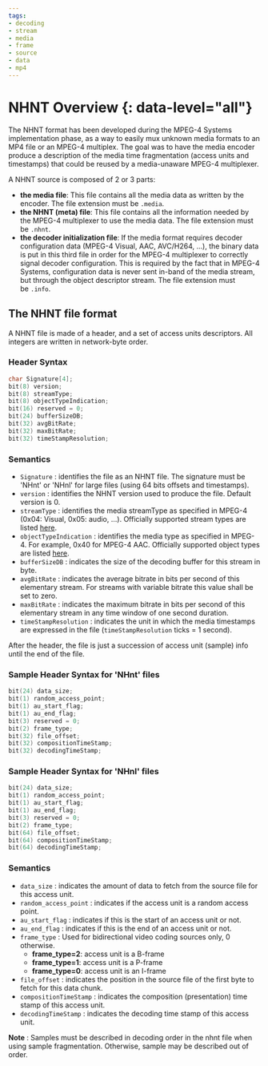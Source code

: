 ```yaml
---
tags:
- decoding
- stream
- media
- frame
- source
- data
- mp4
---
```


# NHNT Overview {: data-level="all"}
The NHNT format has been developed during the MPEG-4 Systems implementation phase, as a way to easily mux unknown media formats to an MP4 file or an MPEG-4 multiplex. The goal was to have the media encoder produce a description of the media time fragmentation (access units and timestamps) that could be reused by a media-unaware MPEG-4 multiplexer.

A NHNT source is composed of 2 or 3 parts:

*   **the media file**: This file contains all the media data as written by the encoder. The file extension must be `.media`.
*   **the NHNT (meta) file**: This file contains all the information needed by the MPEG-4 multiplexer to use the media data. The file extension must be `.nhnt`.
*   **the decoder initialization file**: If the media format requires decoder configuration data (MPEG-4 Visual, AAC, AVC/H264, ...), the binary data is put in this third file in order for the MPEG-4 multiplexer to correctly signal decoder configuration. This is required by the fact that in MPEG-4 Systems, configuration data is never sent in-band of the media stream, but through the object descriptor stream. The file extension must be `.info`.

## The NHNT file format

A NHNT file is made of a header, and a set of access units descriptors. All integers are written in network-byte order.

### Header Syntax

```c
char Signature[4];
bit(8) version;
bit(8) streamType;
bit(8) objectTypeIndication;
bit(16) reserved = 0;
bit(24) bufferSizeDB;
bit(32) avgBitRate;
bit(32) maxBitRate;
bit(32) timeStampResolution;
```

### Semantics

*   `Signature` : identifies the file as an NHNT file. The signature must be 'NHnt' or 'NHnl' for large files (using 64 bits offsets and timestamps).
*   `version` : identifies the NHNT version used to produce the file. Default version is 0.
*   `streamType` : identifies the media streamType as specified in MPEG-4 (0x04: Visual, 0x05: audio, ...). Officially supported stream types are listed [here](http://www.mp4ra.org/object.html).
*   `objectTypeIndication` : identifies the media type as specified in MPEG-4. For example, 0x40 for MPEG-4 AAC. Officially supported object types are listed [here](http://www.mp4ra.org/object.html).
*   `bufferSizeDB` : indicates the size of the decoding buffer for this stream in byte.
*   `avgBitRate` : indicates the average bitrate in bits per second of this elementary stream. For streams with variable bitrate this value shall be set to zero.
*   `maxBitRate` : indicates the maximum bitrate in bits per second of this elementary stream in any time window of one second duration.
*   `timeStampResolution` : indicates the unit in which the media timestamps are expressed in the file (`timeStampResolution` ticks = 1 second).

After the header, the file is just a succession of access unit (sample) info until the end of the file.

### Sample Header Syntax for 'NHnt' files

```c
bit(24) data_size;
bit(1) random_access_point;
bit(1) au_start_flag;
bit(1) au_end_flag;
bit(3) reserved = 0;
bit(2) frame_type;
bit(32) file_offset;
bit(32) compositionTimeStamp;
bit(32) decodingTimeStamp;
```

### Sample Header Syntax for 'NHnl' files

```c
bit(24) data_size;
bit(1) random_access_point;
bit(1) au_start_flag;
bit(1) au_end_flag;
bit(3) reserved = 0;
bit(2) frame_type;
bit(64) file_offset;
bit(64) compositionTimeStamp;
bit(64) decodingTimeStamp;
```

### Semantics

*   `data_size` : indicates the amount of data to fetch from the source file for this access unit.
*   `random_access_point` : indicates if the access unit is a random access point.
*   `au_start_flag` : indicates if this is the start of an access unit or not.
*   `au_end_flag` : indicates if this is the end of an access unit or not.
*   `frame_type` : Used for bidirectional video coding sources only, 0 otherwise.
    *   **frame\_type=2**: access unit is a B-frame
    *   **frame\_type=1**: access unit is a P-frame
    *   **frame\_type=0**: access unit is an I-frame
*   `file_offset` : indicates the position in the source file of the first byte to fetch for this data chunk.
*   `compositionTimeStamp` : indicates the composition (presentation) time stamp of this access unit.
*   `decodingTimeStamp` : indicates the decoding time stamp of this access unit.

**Note** : Samples must be described in decoding order in the nhnt file when using sample fragmentation. Otherwise, sample may be described out of order.
